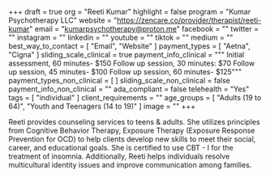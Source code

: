 +++
draft = true
org = "Reeti Kumar"
highlight = false
program = "Kumar Psychotherapy LLC"
website = "https://zencare.co/provider/therapist/reeti-kumar"
email = "kumarpsychotherapy@proton.me"
facebook = ""
twitter = ""
instagram = ""
linkedin = ""
youtube = ""
tiktok = ""
medium = ""
best_way_to_contact = [ "Email", "Website" ]
payment_types = [ "Aetna", "Cigna" ]
sliding_scale_clinical = true
payment_info_clinical = """
Initial assessment, 60 minutes- $150
Follow up session, 30 minutes: $70
Follow up session, 45 minutes- $100
Follow up session, 60 minutes- $125"""
payment_types_non_clinical = [ ]
sliding_scale_non_clinical = false
payment_info_non_clinical = ""
ada_compliant = false
telehealth = "Yes"
tags = [ "individual" ]
client_requirements = ""
age_groups = [ "Adults (19 to 64)", "Youth and Teenagers (14 to 19)" ]
image = ""
+++

Reeti provides counseling services to teens & adults. She utilizes principles from Cognitive Behavior Therapy, Exposure Therapy (Exposure Response Prevention for OCD) to help clients develop new skills to meet their social, career, and educational goals. She is certified to use CBT - I for the treatment of insomnia. Additionally, Reeti helps individuals resolve multicultural identity issues and improve communication among families.

